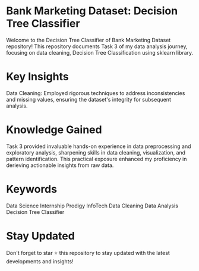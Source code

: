 # Bank Marketing Dataset: Decision Tree Classifier
Welcome to the Decision Tree Classifier of Bank Marketing Dataset repository! This repository documents Task 3 of my data analysis journey, focusing on data cleaning, Decision Tree Classification using sklearn library.
# Key Insights
Data Cleaning: Employed rigorous techniques to address inconsistencies and missing values, ensuring the dataset's integrity for subsequent analysis.
# Knowledge Gained
Task 3 provided invaluable hands-on experience in data preprocessing and exploratory analysis, sharpening skills in data cleaning, visualization, and pattern identification. This practical exposure enhanced my proficiency in derieving actionable insights from raw data.
# Keywords
Data Science
Internship
Prodigy InfoTech
Data Cleaning
Data Analysis
Decision Tree Classifier

# Stay Updated
Don't forget to star ⭐ this repository to stay updated with the latest developments and insights!
